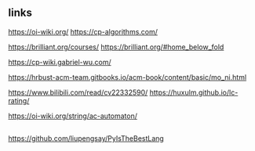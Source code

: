 ##


## links

https://oi-wiki.org/
https://cp-algorithms.com/

https://brilliant.org/courses/
https://brilliant.org/#home_below_fold


https://cp-wiki.gabriel-wu.com/

https://hrbust-acm-team.gitbooks.io/acm-book/content/basic/mo_ni.html


https://www.bilibili.com/read/cv22332590/
https://huxulm.github.io/lc-rating/

https://oi-wiki.org/string/ac-automaton/ 

##

https://github.com/liupengsay/PyIsTheBestLang



